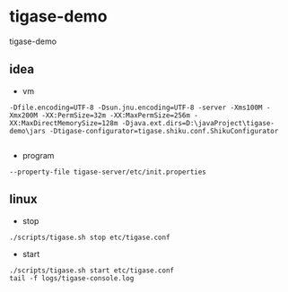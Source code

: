 # tigase-demo
tigase-demo


## idea 
- vm 
````
-Dfile.encoding=UTF-8 -Dsun.jnu.encoding=UTF-8 -server -Xms100M -Xmx200M -XX:PermSize=32m -XX:MaxPermSize=256m -XX:MaxDirectMemorySize=128m -Djava.ext.dirs=D:\javaProject\tigase-demo\jars -Dtigase-configurator=tigase.shiku.conf.ShikuConfigurator


````
- program 
````
--property-file tigase-server/etc/init.properties
````

## linux 
- stop 
````
./scripts/tigase.sh stop etc/tigase.conf
````
- start 

````
./scripts/tigase.sh start etc/tigase.conf
tail -f logs/tigase-console.log
````
